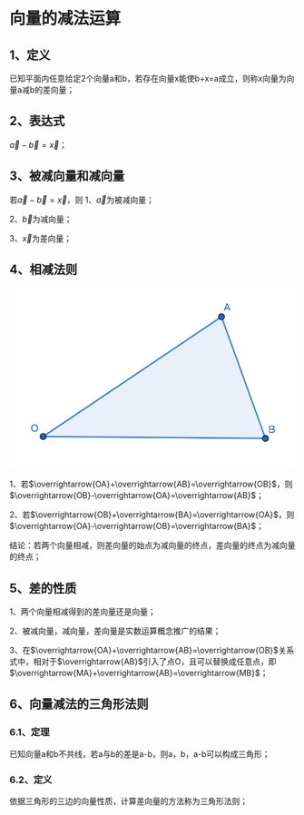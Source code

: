 # 向量的减法运算
## 1、定义
已知平面内任意给定2个向量a和b，若存在向量x能使b+x=a成立，则称x向量为向量a减b的差向量；

## 2、表达式
$\vec a-\vec b=\vec x$；

## 3、被减向量和减向量
若$\vec a-\vec b=\vec x$，则
1、$\vec a$为被减向量；

2、$\vec b$为减向量；

3、$\vec x$为差向量；

## 4、相减法则
![](../images/向量05.png)

1、若$\overrightarrow{OA}+\overrightarrow{AB}=\overrightarrow{OB}$，则$\overrightarrow{OB}-\overrightarrow{OA}=\overrightarrow{AB}$；

2、若$\overrightarrow{OB}+\overrightarrow{BA}=\overrightarrow{OA}$，则$\overrightarrow{OA}-\overrightarrow{OB}=\overrightarrow{BA}$；

结论：若两个向量相减，则差向量的始点为减向量的终点，差向量的终点为减向量的终点；

## 5、差的性质
1、两个向量相减得到的差向量还是向量；

2、被减向量，减向量，差向量是实数运算概念推广的结果；

3、在$\overrightarrow{OA}+\overrightarrow{AB}=\overrightarrow{OB}$关系式中，相对于$\overrightarrow{AB}$引入了点O，且可以替换成任意点，即$\overrightarrow{MA}+\overrightarrow{AB}=\overrightarrow{MB}$；

## 6、向量减法的三角形法则
### 6.1、定理
已知向量a和b不共线，若a与b的差是a-b，则a，b，a-b可以构成三角形；

### 6.2、定义
依据三角形的三边的向量性质，计算差向量的方法称为三角形法则；
